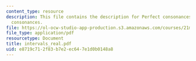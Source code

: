 ```yaml
---
content_type: resource
description: This file contains the description for Perfect consonances, and Imperfect
  consonances.
file: https://ol-ocw-studio-app-production.s3.amazonaws.com/courses/21m-301-harmony-and-counterpoint-i-spring-2005/e8719c712f83b7e2ec647e1d0b0148a8_intervals_real.pdf
file_type: application/pdf
resourcetype: Document
title: intervals_real.pdf
uid: e8719c71-2f83-b7e2-ec64-7e1d0b0148a8
---
```

